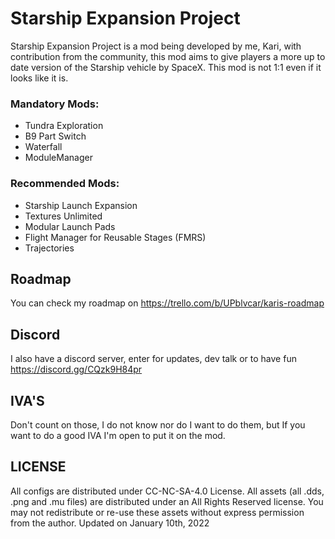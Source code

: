 # Starship Expansion Project
Starship Expansion Project is a mod being developed by me, Kari, with contribution from the community, this mod aims to give players a more up to date version of the Starship vehicle by SpaceX. This mod is not 1:1 even if it looks like it is.

### Mandatory Mods:
- Tundra Exploration
- B9 Part Switch
- Waterfall
- ModuleManager

### Recommended Mods:
- Starship Launch Expansion
- Textures Unlimited
- Modular Launch Pads
- Flight Manager for Reusable Stages (FMRS)
- Trajectories

## Roadmap
You can check my roadmap on https://trello.com/b/UPblvcar/karis-roadmap

## Discord
I also have a discord server, enter for updates, dev talk or to have fun 
 https://discord.gg/CQzk9H84pr

## IVA'S
Don't count on those, I do not know nor do I want to do them, but If you want to do a good IVA I'm open to put it on the mod.

## LICENSE
All configs are distributed under CC-NC-SA-4.0 License. All assets (all .dds, .png and .mu files) are distributed under an All Rights Reserved license. You may not redistribute or re-use these assets without express permission from the author. Updated on January 10th, 2022

